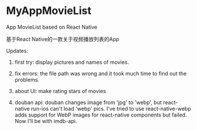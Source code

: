 # MyAppMovieList

App MovieList based on React Native

基于React Native的一款关于视频播放列表的App

Updates:

1. first try: display pictures and names of movies.

2. fix errors: the file path was wrong and it took much time to find out the problems.

3. about UI: make rating stars of movies 

4. douban api: douban changes image from 'jpg' to 'webp', but react-native run-ios can't load 'webp' pics. I've tried to use react-native-webp adds support for WebP images for react-native components but failed. Now I'll be with imdb-api.
